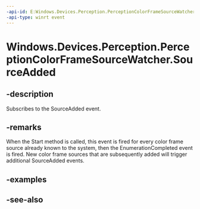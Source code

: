 ----api-id: E:Windows.Devices.Perception.PerceptionColorFrameSourceWatcher.SourceAdded
-api-type: winrt event
---<!-- Event syntaxpublic event Windows.Foundation.TypedEventHandler SourceAdded<Windows.Devices.Perception.PerceptionColorFrameSourceWatcher,  Windows.Devices.Perception.PerceptionColorFrameSourceAddedEventArgs>--># Windows.Devices.Perception.PerceptionColorFrameSourceWatcher.SourceAdded## -descriptionSubscribes to the SourceAdded event.## -remarksWhen the Start method is called, this event is fired for every color frame source already known to the system, then the EnumerationCompleted event is fired. New color frame sources that are subsequently added will trigger additional SourceAdded events.## -examples## -see-also